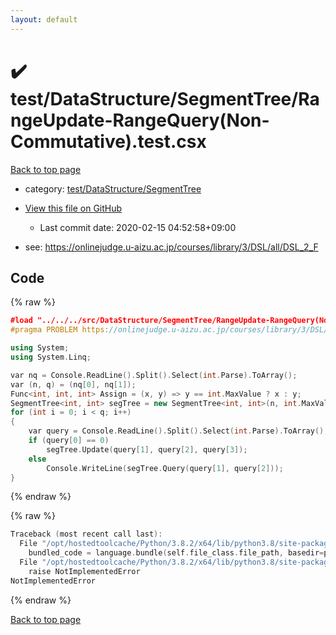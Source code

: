 ```yaml
---
layout: default
---
```


<!-- mathjax config similar to math.stackexchange -->
<script type="text/javascript" async
  src="https://cdnjs.cloudflare.com/ajax/libs/mathjax/2.7.5/MathJax.js?config=TeX-MML-AM_CHTML">
</script>
<script type="text/x-mathjax-config">
  MathJax.Hub.Config({
    TeX: { equationNumbers: { autoNumber: "AMS" }},
    tex2jax: {
      inlineMath: [ ['$','$'] ],
      processEscapes: true
    },
    "HTML-CSS": { matchFontHeight: false },
    displayAlign: "left",
    displayIndent: "2em"
  });
</script>

<script type="text/javascript" src="https://cdnjs.cloudflare.com/ajax/libs/jquery/3.4.1/jquery.min.js"></script>
<script src="https://cdn.jsdelivr.net/npm/jquery-balloon-js@1.1.2/jquery.balloon.min.js" integrity="sha256-ZEYs9VrgAeNuPvs15E39OsyOJaIkXEEt10fzxJ20+2I=" crossorigin="anonymous"></script>
<script type="text/javascript" src="../../../../assets/js/copy-button.js"></script>
<link rel="stylesheet" href="../../../../assets/css/copy-button.css" />


# :heavy_check_mark: test/DataStructure/SegmentTree/RangeUpdate-RangeQuery(Non-Commutative).test.csx

<a href="../../../../index.html">Back to top page</a>

* category: <a href="../../../../index.html#7611da2567c438db7a29dae1ff0058a6">test/DataStructure/SegmentTree</a>
* <a href="{{ site.github.repository_url }}/blob/master/test/DataStructure/SegmentTree/RangeUpdate-RangeQuery(Non-Commutative).test.csx">View this file on GitHub</a>
    - Last commit date: 2020-02-15 04:52:58+09:00


* see: <a href="https://onlinejudge.u-aizu.ac.jp/courses/library/3/DSL/all/DSL_2_F">https://onlinejudge.u-aizu.ac.jp/courses/library/3/DSL/all/DSL_2_F</a>


## Code

<a id="unbundled"></a>
{% raw %}
```cpp
﻿#load "../../../src/DataStructure/SegmentTree/RangeUpdate-RangeQuery(Non-Commutative).csx"
#pragma PROBLEM https://onlinejudge.u-aizu.ac.jp/courses/library/3/DSL/all/DSL_2_F

using System;
using System.Linq;

var nq = Console.ReadLine().Split().Select(int.Parse).ToArray();
var (n, q) = (nq[0], nq[1]);
Func<int, int, int> Assign = (x, y) => y == int.MaxValue ? x : y;
SegmentTree<int, int> segTree = new SegmentTree<int, int>(n, int.MaxValue, int.MaxValue, Math.Min, Assign, Assign);
for (int i = 0; i < q; i++)
{
    var query = Console.ReadLine().Split().Select(int.Parse).ToArray();
    if (query[0] == 0)
        segTree.Update(query[1], query[2], query[3]);
    else
        Console.WriteLine(segTree.Query(query[1], query[2]));
}

```
{% endraw %}

<a id="bundled"></a>
{% raw %}
```cpp
Traceback (most recent call last):
  File "/opt/hostedtoolcache/Python/3.8.2/x64/lib/python3.8/site-packages/onlinejudge_verify/docs.py", line 340, in write_contents
    bundled_code = language.bundle(self.file_class.file_path, basedir=pathlib.Path.cwd())
  File "/opt/hostedtoolcache/Python/3.8.2/x64/lib/python3.8/site-packages/onlinejudge_verify/languages/csharpscript.py", line 110, in bundle
    raise NotImplementedError
NotImplementedError

```
{% endraw %}

<a href="../../../../index.html">Back to top page</a>

